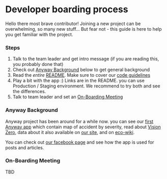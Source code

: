 # Developer boarding process

Hello there most brave contributor!
Joining a new project can be overwhelming, so many new stuff...
But fear not - this guide is here to help you get familiar with the project.

### Steps
1. Talk to the team leader and get intro message (if you are reading this, you probably done that)
1. Check out [Anyway Background](#anyway-bg) below to get general background
1. Read the *entire* [README](https://github.com/data-for-change/anyway-newsflash-infographics/blob/dev/README.md). Make sure to cover our [code guidelines](https://github.com/data-for-change/anyway-newsflash-infographics/blob/dev/docs/CodeGuidelines.md)
1. Play a bit with the app :) Links are in the README. you can use Production / Staging environment. We recommend to try both and see the differences.
1. Talk to team leader and set an [On-Boarding Meeting](#onboard)

### Anyway Background <a id="anyway-bg"></a>
Anyway project has been around for a while now. you can see our [first Anyway app](https://www.anyway.co.il/) which contain map of accident by severity, read about [Vision Zero](https://visionzeronetwork.org/about/what-is-vision-zero/), data about it also available on [our site](https://reports.anyway.co.il/accidents_around_schools#visionZeroSection), and on [eco-wiki](https://ecowiki.org.il/wiki/%D7%97%D7%96%D7%95%D7%9F_%D7%90%D7%A4%D7%A1_%D7%94%D7%A8%D7%95%D7%92%D7%99%D7%9D_%D7%91%D7%AA%D7%90%D7%95%D7%A0%D7%95%D7%AA_%D7%93%D7%A8%D7%9B%D7%99%D7%9D).

You can check out [our facebook page](https://www.facebook.com/anywayisrael) and see how the app is used for posts and articles.

### On-Boarding Meeting <a id="onboard"></a>
TBD
